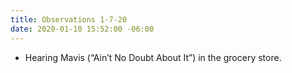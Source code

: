 ```yaml
---
title: Observations 1-7-20
date: 2020-01-10 15:52:00 -06:00
---
```


- Hearing Mavis (“Ain’t No Doubt About It”) in the grocery store.
